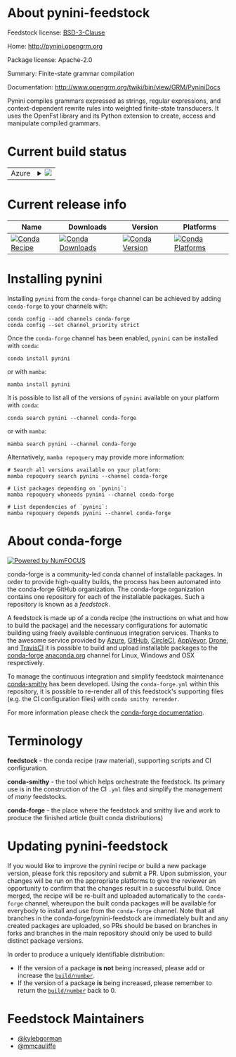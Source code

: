 About pynini-feedstock
======================

Feedstock license: [BSD-3-Clause](https://github.com/conda-forge/pynini-feedstock/blob/main/LICENSE.txt)

Home: http://pynini.opengrm.org

Package license: Apache-2.0

Summary: Finite-state grammar compilation

Documentation: http://www.opengrm.org/twiki/bin/view/GRM/PyniniDocs

Pynini compiles grammars expressed as strings, regular expressions, and context-dependent rewrite rules into weighted finite-state transducers. It uses the OpenFst library and its Python extension to create, access and manipulate compiled grammars.


Current build status
====================


<table>
    
  <tr>
    <td>Azure</td>
    <td>
      <details>
        <summary>
          <a href="https://dev.azure.com/conda-forge/feedstock-builds/_build/latest?definitionId=8710&branchName=main">
            <img src="https://dev.azure.com/conda-forge/feedstock-builds/_apis/build/status/pynini-feedstock?branchName=main">
          </a>
        </summary>
        <table>
          <thead><tr><th>Variant</th><th>Status</th></tr></thead>
          <tbody><tr>
              <td>linux_64_build_platformlinux_aarch64python3.10.____cpython</td>
              <td>
                <a href="https://dev.azure.com/conda-forge/feedstock-builds/_build/latest?definitionId=8710&branchName=main">
                  <img src="https://dev.azure.com/conda-forge/feedstock-builds/_apis/build/status/pynini-feedstock?branchName=main&jobName=linux&configuration=linux%20linux_64_build_platformlinux_aarch64python3.10.____cpython" alt="variant">
                </a>
              </td>
            </tr><tr>
              <td>linux_64_build_platformlinux_aarch64python3.11.____cpython</td>
              <td>
                <a href="https://dev.azure.com/conda-forge/feedstock-builds/_build/latest?definitionId=8710&branchName=main">
                  <img src="https://dev.azure.com/conda-forge/feedstock-builds/_apis/build/status/pynini-feedstock?branchName=main&jobName=linux&configuration=linux%20linux_64_build_platformlinux_aarch64python3.11.____cpython" alt="variant">
                </a>
              </td>
            </tr><tr>
              <td>linux_64_build_platformlinux_aarch64python3.12.____cpython</td>
              <td>
                <a href="https://dev.azure.com/conda-forge/feedstock-builds/_build/latest?definitionId=8710&branchName=main">
                  <img src="https://dev.azure.com/conda-forge/feedstock-builds/_apis/build/status/pynini-feedstock?branchName=main&jobName=linux&configuration=linux%20linux_64_build_platformlinux_aarch64python3.12.____cpython" alt="variant">
                </a>
              </td>
            </tr><tr>
              <td>linux_64_build_platformlinux_aarch64python3.13.____cp313</td>
              <td>
                <a href="https://dev.azure.com/conda-forge/feedstock-builds/_build/latest?definitionId=8710&branchName=main">
                  <img src="https://dev.azure.com/conda-forge/feedstock-builds/_apis/build/status/pynini-feedstock?branchName=main&jobName=linux&configuration=linux%20linux_64_build_platformlinux_aarch64python3.13.____cp313" alt="variant">
                </a>
              </td>
            </tr><tr>
              <td>linux_64_build_platformlinux_aarch64python3.9.____cpython</td>
              <td>
                <a href="https://dev.azure.com/conda-forge/feedstock-builds/_build/latest?definitionId=8710&branchName=main">
                  <img src="https://dev.azure.com/conda-forge/feedstock-builds/_apis/build/status/pynini-feedstock?branchName=main&jobName=linux&configuration=linux%20linux_64_build_platformlinux_aarch64python3.9.____cpython" alt="variant">
                </a>
              </td>
            </tr><tr>
              <td>linux_64_build_platformlinux_ppc64lepython3.10.____cpython</td>
              <td>
                <a href="https://dev.azure.com/conda-forge/feedstock-builds/_build/latest?definitionId=8710&branchName=main">
                  <img src="https://dev.azure.com/conda-forge/feedstock-builds/_apis/build/status/pynini-feedstock?branchName=main&jobName=linux&configuration=linux%20linux_64_build_platformlinux_ppc64lepython3.10.____cpython" alt="variant">
                </a>
              </td>
            </tr><tr>
              <td>linux_64_build_platformlinux_ppc64lepython3.11.____cpython</td>
              <td>
                <a href="https://dev.azure.com/conda-forge/feedstock-builds/_build/latest?definitionId=8710&branchName=main">
                  <img src="https://dev.azure.com/conda-forge/feedstock-builds/_apis/build/status/pynini-feedstock?branchName=main&jobName=linux&configuration=linux%20linux_64_build_platformlinux_ppc64lepython3.11.____cpython" alt="variant">
                </a>
              </td>
            </tr><tr>
              <td>linux_64_build_platformlinux_ppc64lepython3.12.____cpython</td>
              <td>
                <a href="https://dev.azure.com/conda-forge/feedstock-builds/_build/latest?definitionId=8710&branchName=main">
                  <img src="https://dev.azure.com/conda-forge/feedstock-builds/_apis/build/status/pynini-feedstock?branchName=main&jobName=linux&configuration=linux%20linux_64_build_platformlinux_ppc64lepython3.12.____cpython" alt="variant">
                </a>
              </td>
            </tr><tr>
              <td>linux_64_build_platformlinux_ppc64lepython3.13.____cp313</td>
              <td>
                <a href="https://dev.azure.com/conda-forge/feedstock-builds/_build/latest?definitionId=8710&branchName=main">
                  <img src="https://dev.azure.com/conda-forge/feedstock-builds/_apis/build/status/pynini-feedstock?branchName=main&jobName=linux&configuration=linux%20linux_64_build_platformlinux_ppc64lepython3.13.____cp313" alt="variant">
                </a>
              </td>
            </tr><tr>
              <td>linux_64_build_platformlinux_ppc64lepython3.9.____cpython</td>
              <td>
                <a href="https://dev.azure.com/conda-forge/feedstock-builds/_build/latest?definitionId=8710&branchName=main">
                  <img src="https://dev.azure.com/conda-forge/feedstock-builds/_apis/build/status/pynini-feedstock?branchName=main&jobName=linux&configuration=linux%20linux_64_build_platformlinux_ppc64lepython3.9.____cpython" alt="variant">
                </a>
              </td>
            </tr><tr>
              <td>linux_64_build_platformosx_arm64python3.10.____cpython</td>
              <td>
                <a href="https://dev.azure.com/conda-forge/feedstock-builds/_build/latest?definitionId=8710&branchName=main">
                  <img src="https://dev.azure.com/conda-forge/feedstock-builds/_apis/build/status/pynini-feedstock?branchName=main&jobName=linux&configuration=linux%20linux_64_build_platformosx_arm64python3.10.____cpython" alt="variant">
                </a>
              </td>
            </tr><tr>
              <td>linux_64_build_platformosx_arm64python3.11.____cpython</td>
              <td>
                <a href="https://dev.azure.com/conda-forge/feedstock-builds/_build/latest?definitionId=8710&branchName=main">
                  <img src="https://dev.azure.com/conda-forge/feedstock-builds/_apis/build/status/pynini-feedstock?branchName=main&jobName=linux&configuration=linux%20linux_64_build_platformosx_arm64python3.11.____cpython" alt="variant">
                </a>
              </td>
            </tr><tr>
              <td>linux_64_build_platformosx_arm64python3.12.____cpython</td>
              <td>
                <a href="https://dev.azure.com/conda-forge/feedstock-builds/_build/latest?definitionId=8710&branchName=main">
                  <img src="https://dev.azure.com/conda-forge/feedstock-builds/_apis/build/status/pynini-feedstock?branchName=main&jobName=linux&configuration=linux%20linux_64_build_platformosx_arm64python3.12.____cpython" alt="variant">
                </a>
              </td>
            </tr><tr>
              <td>linux_64_build_platformosx_arm64python3.13.____cp313</td>
              <td>
                <a href="https://dev.azure.com/conda-forge/feedstock-builds/_build/latest?definitionId=8710&branchName=main">
                  <img src="https://dev.azure.com/conda-forge/feedstock-builds/_apis/build/status/pynini-feedstock?branchName=main&jobName=linux&configuration=linux%20linux_64_build_platformosx_arm64python3.13.____cp313" alt="variant">
                </a>
              </td>
            </tr><tr>
              <td>linux_64_build_platformosx_arm64python3.9.____cpython</td>
              <td>
                <a href="https://dev.azure.com/conda-forge/feedstock-builds/_build/latest?definitionId=8710&branchName=main">
                  <img src="https://dev.azure.com/conda-forge/feedstock-builds/_apis/build/status/pynini-feedstock?branchName=main&jobName=linux&configuration=linux%20linux_64_build_platformosx_arm64python3.9.____cpython" alt="variant">
                </a>
              </td>
            </tr><tr>
              <td>osx_64_build_platformlinux_aarch64python3.10.____cpython</td>
              <td>
                <a href="https://dev.azure.com/conda-forge/feedstock-builds/_build/latest?definitionId=8710&branchName=main">
                  <img src="https://dev.azure.com/conda-forge/feedstock-builds/_apis/build/status/pynini-feedstock?branchName=main&jobName=osx&configuration=osx%20osx_64_build_platformlinux_aarch64python3.10.____cpython" alt="variant">
                </a>
              </td>
            </tr><tr>
              <td>osx_64_build_platformlinux_aarch64python3.11.____cpython</td>
              <td>
                <a href="https://dev.azure.com/conda-forge/feedstock-builds/_build/latest?definitionId=8710&branchName=main">
                  <img src="https://dev.azure.com/conda-forge/feedstock-builds/_apis/build/status/pynini-feedstock?branchName=main&jobName=osx&configuration=osx%20osx_64_build_platformlinux_aarch64python3.11.____cpython" alt="variant">
                </a>
              </td>
            </tr><tr>
              <td>osx_64_build_platformlinux_aarch64python3.12.____cpython</td>
              <td>
                <a href="https://dev.azure.com/conda-forge/feedstock-builds/_build/latest?definitionId=8710&branchName=main">
                  <img src="https://dev.azure.com/conda-forge/feedstock-builds/_apis/build/status/pynini-feedstock?branchName=main&jobName=osx&configuration=osx%20osx_64_build_platformlinux_aarch64python3.12.____cpython" alt="variant">
                </a>
              </td>
            </tr><tr>
              <td>osx_64_build_platformlinux_aarch64python3.13.____cp313</td>
              <td>
                <a href="https://dev.azure.com/conda-forge/feedstock-builds/_build/latest?definitionId=8710&branchName=main">
                  <img src="https://dev.azure.com/conda-forge/feedstock-builds/_apis/build/status/pynini-feedstock?branchName=main&jobName=osx&configuration=osx%20osx_64_build_platformlinux_aarch64python3.13.____cp313" alt="variant">
                </a>
              </td>
            </tr><tr>
              <td>osx_64_build_platformlinux_aarch64python3.9.____cpython</td>
              <td>
                <a href="https://dev.azure.com/conda-forge/feedstock-builds/_build/latest?definitionId=8710&branchName=main">
                  <img src="https://dev.azure.com/conda-forge/feedstock-builds/_apis/build/status/pynini-feedstock?branchName=main&jobName=osx&configuration=osx%20osx_64_build_platformlinux_aarch64python3.9.____cpython" alt="variant">
                </a>
              </td>
            </tr><tr>
              <td>osx_64_build_platformlinux_ppc64lepython3.10.____cpython</td>
              <td>
                <a href="https://dev.azure.com/conda-forge/feedstock-builds/_build/latest?definitionId=8710&branchName=main">
                  <img src="https://dev.azure.com/conda-forge/feedstock-builds/_apis/build/status/pynini-feedstock?branchName=main&jobName=osx&configuration=osx%20osx_64_build_platformlinux_ppc64lepython3.10.____cpython" alt="variant">
                </a>
              </td>
            </tr><tr>
              <td>osx_64_build_platformlinux_ppc64lepython3.11.____cpython</td>
              <td>
                <a href="https://dev.azure.com/conda-forge/feedstock-builds/_build/latest?definitionId=8710&branchName=main">
                  <img src="https://dev.azure.com/conda-forge/feedstock-builds/_apis/build/status/pynini-feedstock?branchName=main&jobName=osx&configuration=osx%20osx_64_build_platformlinux_ppc64lepython3.11.____cpython" alt="variant">
                </a>
              </td>
            </tr><tr>
              <td>osx_64_build_platformlinux_ppc64lepython3.12.____cpython</td>
              <td>
                <a href="https://dev.azure.com/conda-forge/feedstock-builds/_build/latest?definitionId=8710&branchName=main">
                  <img src="https://dev.azure.com/conda-forge/feedstock-builds/_apis/build/status/pynini-feedstock?branchName=main&jobName=osx&configuration=osx%20osx_64_build_platformlinux_ppc64lepython3.12.____cpython" alt="variant">
                </a>
              </td>
            </tr><tr>
              <td>osx_64_build_platformlinux_ppc64lepython3.13.____cp313</td>
              <td>
                <a href="https://dev.azure.com/conda-forge/feedstock-builds/_build/latest?definitionId=8710&branchName=main">
                  <img src="https://dev.azure.com/conda-forge/feedstock-builds/_apis/build/status/pynini-feedstock?branchName=main&jobName=osx&configuration=osx%20osx_64_build_platformlinux_ppc64lepython3.13.____cp313" alt="variant">
                </a>
              </td>
            </tr><tr>
              <td>osx_64_build_platformlinux_ppc64lepython3.9.____cpython</td>
              <td>
                <a href="https://dev.azure.com/conda-forge/feedstock-builds/_build/latest?definitionId=8710&branchName=main">
                  <img src="https://dev.azure.com/conda-forge/feedstock-builds/_apis/build/status/pynini-feedstock?branchName=main&jobName=osx&configuration=osx%20osx_64_build_platformlinux_ppc64lepython3.9.____cpython" alt="variant">
                </a>
              </td>
            </tr><tr>
              <td>osx_64_build_platformosx_arm64python3.10.____cpython</td>
              <td>
                <a href="https://dev.azure.com/conda-forge/feedstock-builds/_build/latest?definitionId=8710&branchName=main">
                  <img src="https://dev.azure.com/conda-forge/feedstock-builds/_apis/build/status/pynini-feedstock?branchName=main&jobName=osx&configuration=osx%20osx_64_build_platformosx_arm64python3.10.____cpython" alt="variant">
                </a>
              </td>
            </tr><tr>
              <td>osx_64_build_platformosx_arm64python3.11.____cpython</td>
              <td>
                <a href="https://dev.azure.com/conda-forge/feedstock-builds/_build/latest?definitionId=8710&branchName=main">
                  <img src="https://dev.azure.com/conda-forge/feedstock-builds/_apis/build/status/pynini-feedstock?branchName=main&jobName=osx&configuration=osx%20osx_64_build_platformosx_arm64python3.11.____cpython" alt="variant">
                </a>
              </td>
            </tr><tr>
              <td>osx_64_build_platformosx_arm64python3.12.____cpython</td>
              <td>
                <a href="https://dev.azure.com/conda-forge/feedstock-builds/_build/latest?definitionId=8710&branchName=main">
                  <img src="https://dev.azure.com/conda-forge/feedstock-builds/_apis/build/status/pynini-feedstock?branchName=main&jobName=osx&configuration=osx%20osx_64_build_platformosx_arm64python3.12.____cpython" alt="variant">
                </a>
              </td>
            </tr><tr>
              <td>osx_64_build_platformosx_arm64python3.13.____cp313</td>
              <td>
                <a href="https://dev.azure.com/conda-forge/feedstock-builds/_build/latest?definitionId=8710&branchName=main">
                  <img src="https://dev.azure.com/conda-forge/feedstock-builds/_apis/build/status/pynini-feedstock?branchName=main&jobName=osx&configuration=osx%20osx_64_build_platformosx_arm64python3.13.____cp313" alt="variant">
                </a>
              </td>
            </tr><tr>
              <td>osx_64_build_platformosx_arm64python3.9.____cpython</td>
              <td>
                <a href="https://dev.azure.com/conda-forge/feedstock-builds/_build/latest?definitionId=8710&branchName=main">
                  <img src="https://dev.azure.com/conda-forge/feedstock-builds/_apis/build/status/pynini-feedstock?branchName=main&jobName=osx&configuration=osx%20osx_64_build_platformosx_arm64python3.9.____cpython" alt="variant">
                </a>
              </td>
            </tr><tr>
              <td>osx_arm64_build_platformlinux_aarch64python3.10.____cpython</td>
              <td>
                <a href="https://dev.azure.com/conda-forge/feedstock-builds/_build/latest?definitionId=8710&branchName=main">
                  <img src="https://dev.azure.com/conda-forge/feedstock-builds/_apis/build/status/pynini-feedstock?branchName=main&jobName=osx&configuration=osx%20osx_arm64_build_platformlinux_aarch64python3.10.____cpython" alt="variant">
                </a>
              </td>
            </tr><tr>
              <td>osx_arm64_build_platformlinux_aarch64python3.11.____cpython</td>
              <td>
                <a href="https://dev.azure.com/conda-forge/feedstock-builds/_build/latest?definitionId=8710&branchName=main">
                  <img src="https://dev.azure.com/conda-forge/feedstock-builds/_apis/build/status/pynini-feedstock?branchName=main&jobName=osx&configuration=osx%20osx_arm64_build_platformlinux_aarch64python3.11.____cpython" alt="variant">
                </a>
              </td>
            </tr><tr>
              <td>osx_arm64_build_platformlinux_aarch64python3.12.____cpython</td>
              <td>
                <a href="https://dev.azure.com/conda-forge/feedstock-builds/_build/latest?definitionId=8710&branchName=main">
                  <img src="https://dev.azure.com/conda-forge/feedstock-builds/_apis/build/status/pynini-feedstock?branchName=main&jobName=osx&configuration=osx%20osx_arm64_build_platformlinux_aarch64python3.12.____cpython" alt="variant">
                </a>
              </td>
            </tr><tr>
              <td>osx_arm64_build_platformlinux_aarch64python3.13.____cp313</td>
              <td>
                <a href="https://dev.azure.com/conda-forge/feedstock-builds/_build/latest?definitionId=8710&branchName=main">
                  <img src="https://dev.azure.com/conda-forge/feedstock-builds/_apis/build/status/pynini-feedstock?branchName=main&jobName=osx&configuration=osx%20osx_arm64_build_platformlinux_aarch64python3.13.____cp313" alt="variant">
                </a>
              </td>
            </tr><tr>
              <td>osx_arm64_build_platformlinux_aarch64python3.9.____cpython</td>
              <td>
                <a href="https://dev.azure.com/conda-forge/feedstock-builds/_build/latest?definitionId=8710&branchName=main">
                  <img src="https://dev.azure.com/conda-forge/feedstock-builds/_apis/build/status/pynini-feedstock?branchName=main&jobName=osx&configuration=osx%20osx_arm64_build_platformlinux_aarch64python3.9.____cpython" alt="variant">
                </a>
              </td>
            </tr><tr>
              <td>osx_arm64_build_platformlinux_ppc64lepython3.10.____cpython</td>
              <td>
                <a href="https://dev.azure.com/conda-forge/feedstock-builds/_build/latest?definitionId=8710&branchName=main">
                  <img src="https://dev.azure.com/conda-forge/feedstock-builds/_apis/build/status/pynini-feedstock?branchName=main&jobName=osx&configuration=osx%20osx_arm64_build_platformlinux_ppc64lepython3.10.____cpython" alt="variant">
                </a>
              </td>
            </tr><tr>
              <td>osx_arm64_build_platformlinux_ppc64lepython3.11.____cpython</td>
              <td>
                <a href="https://dev.azure.com/conda-forge/feedstock-builds/_build/latest?definitionId=8710&branchName=main">
                  <img src="https://dev.azure.com/conda-forge/feedstock-builds/_apis/build/status/pynini-feedstock?branchName=main&jobName=osx&configuration=osx%20osx_arm64_build_platformlinux_ppc64lepython3.11.____cpython" alt="variant">
                </a>
              </td>
            </tr><tr>
              <td>osx_arm64_build_platformlinux_ppc64lepython3.12.____cpython</td>
              <td>
                <a href="https://dev.azure.com/conda-forge/feedstock-builds/_build/latest?definitionId=8710&branchName=main">
                  <img src="https://dev.azure.com/conda-forge/feedstock-builds/_apis/build/status/pynini-feedstock?branchName=main&jobName=osx&configuration=osx%20osx_arm64_build_platformlinux_ppc64lepython3.12.____cpython" alt="variant">
                </a>
              </td>
            </tr><tr>
              <td>osx_arm64_build_platformlinux_ppc64lepython3.13.____cp313</td>
              <td>
                <a href="https://dev.azure.com/conda-forge/feedstock-builds/_build/latest?definitionId=8710&branchName=main">
                  <img src="https://dev.azure.com/conda-forge/feedstock-builds/_apis/build/status/pynini-feedstock?branchName=main&jobName=osx&configuration=osx%20osx_arm64_build_platformlinux_ppc64lepython3.13.____cp313" alt="variant">
                </a>
              </td>
            </tr><tr>
              <td>osx_arm64_build_platformlinux_ppc64lepython3.9.____cpython</td>
              <td>
                <a href="https://dev.azure.com/conda-forge/feedstock-builds/_build/latest?definitionId=8710&branchName=main">
                  <img src="https://dev.azure.com/conda-forge/feedstock-builds/_apis/build/status/pynini-feedstock?branchName=main&jobName=osx&configuration=osx%20osx_arm64_build_platformlinux_ppc64lepython3.9.____cpython" alt="variant">
                </a>
              </td>
            </tr><tr>
              <td>osx_arm64_build_platformosx_arm64python3.10.____cpython</td>
              <td>
                <a href="https://dev.azure.com/conda-forge/feedstock-builds/_build/latest?definitionId=8710&branchName=main">
                  <img src="https://dev.azure.com/conda-forge/feedstock-builds/_apis/build/status/pynini-feedstock?branchName=main&jobName=osx&configuration=osx%20osx_arm64_build_platformosx_arm64python3.10.____cpython" alt="variant">
                </a>
              </td>
            </tr><tr>
              <td>osx_arm64_build_platformosx_arm64python3.11.____cpython</td>
              <td>
                <a href="https://dev.azure.com/conda-forge/feedstock-builds/_build/latest?definitionId=8710&branchName=main">
                  <img src="https://dev.azure.com/conda-forge/feedstock-builds/_apis/build/status/pynini-feedstock?branchName=main&jobName=osx&configuration=osx%20osx_arm64_build_platformosx_arm64python3.11.____cpython" alt="variant">
                </a>
              </td>
            </tr><tr>
              <td>osx_arm64_build_platformosx_arm64python3.12.____cpython</td>
              <td>
                <a href="https://dev.azure.com/conda-forge/feedstock-builds/_build/latest?definitionId=8710&branchName=main">
                  <img src="https://dev.azure.com/conda-forge/feedstock-builds/_apis/build/status/pynini-feedstock?branchName=main&jobName=osx&configuration=osx%20osx_arm64_build_platformosx_arm64python3.12.____cpython" alt="variant">
                </a>
              </td>
            </tr><tr>
              <td>osx_arm64_build_platformosx_arm64python3.13.____cp313</td>
              <td>
                <a href="https://dev.azure.com/conda-forge/feedstock-builds/_build/latest?definitionId=8710&branchName=main">
                  <img src="https://dev.azure.com/conda-forge/feedstock-builds/_apis/build/status/pynini-feedstock?branchName=main&jobName=osx&configuration=osx%20osx_arm64_build_platformosx_arm64python3.13.____cp313" alt="variant">
                </a>
              </td>
            </tr><tr>
              <td>osx_arm64_build_platformosx_arm64python3.9.____cpython</td>
              <td>
                <a href="https://dev.azure.com/conda-forge/feedstock-builds/_build/latest?definitionId=8710&branchName=main">
                  <img src="https://dev.azure.com/conda-forge/feedstock-builds/_apis/build/status/pynini-feedstock?branchName=main&jobName=osx&configuration=osx%20osx_arm64_build_platformosx_arm64python3.9.____cpython" alt="variant">
                </a>
              </td>
            </tr><tr>
              <td>win_64_build_platformlinux_aarch64python3.10.____cpython</td>
              <td>
                <a href="https://dev.azure.com/conda-forge/feedstock-builds/_build/latest?definitionId=8710&branchName=main">
                  <img src="https://dev.azure.com/conda-forge/feedstock-builds/_apis/build/status/pynini-feedstock?branchName=main&jobName=win&configuration=win%20win_64_build_platformlinux_aarch64python3.10.____cpython" alt="variant">
                </a>
              </td>
            </tr><tr>
              <td>win_64_build_platformlinux_aarch64python3.11.____cpython</td>
              <td>
                <a href="https://dev.azure.com/conda-forge/feedstock-builds/_build/latest?definitionId=8710&branchName=main">
                  <img src="https://dev.azure.com/conda-forge/feedstock-builds/_apis/build/status/pynini-feedstock?branchName=main&jobName=win&configuration=win%20win_64_build_platformlinux_aarch64python3.11.____cpython" alt="variant">
                </a>
              </td>
            </tr><tr>
              <td>win_64_build_platformlinux_aarch64python3.12.____cpython</td>
              <td>
                <a href="https://dev.azure.com/conda-forge/feedstock-builds/_build/latest?definitionId=8710&branchName=main">
                  <img src="https://dev.azure.com/conda-forge/feedstock-builds/_apis/build/status/pynini-feedstock?branchName=main&jobName=win&configuration=win%20win_64_build_platformlinux_aarch64python3.12.____cpython" alt="variant">
                </a>
              </td>
            </tr><tr>
              <td>win_64_build_platformlinux_aarch64python3.13.____cp313</td>
              <td>
                <a href="https://dev.azure.com/conda-forge/feedstock-builds/_build/latest?definitionId=8710&branchName=main">
                  <img src="https://dev.azure.com/conda-forge/feedstock-builds/_apis/build/status/pynini-feedstock?branchName=main&jobName=win&configuration=win%20win_64_build_platformlinux_aarch64python3.13.____cp313" alt="variant">
                </a>
              </td>
            </tr><tr>
              <td>win_64_build_platformlinux_aarch64python3.9.____cpython</td>
              <td>
                <a href="https://dev.azure.com/conda-forge/feedstock-builds/_build/latest?definitionId=8710&branchName=main">
                  <img src="https://dev.azure.com/conda-forge/feedstock-builds/_apis/build/status/pynini-feedstock?branchName=main&jobName=win&configuration=win%20win_64_build_platformlinux_aarch64python3.9.____cpython" alt="variant">
                </a>
              </td>
            </tr><tr>
              <td>win_64_build_platformlinux_ppc64lepython3.10.____cpython</td>
              <td>
                <a href="https://dev.azure.com/conda-forge/feedstock-builds/_build/latest?definitionId=8710&branchName=main">
                  <img src="https://dev.azure.com/conda-forge/feedstock-builds/_apis/build/status/pynini-feedstock?branchName=main&jobName=win&configuration=win%20win_64_build_platformlinux_ppc64lepython3.10.____cpython" alt="variant">
                </a>
              </td>
            </tr><tr>
              <td>win_64_build_platformlinux_ppc64lepython3.11.____cpython</td>
              <td>
                <a href="https://dev.azure.com/conda-forge/feedstock-builds/_build/latest?definitionId=8710&branchName=main">
                  <img src="https://dev.azure.com/conda-forge/feedstock-builds/_apis/build/status/pynini-feedstock?branchName=main&jobName=win&configuration=win%20win_64_build_platformlinux_ppc64lepython3.11.____cpython" alt="variant">
                </a>
              </td>
            </tr><tr>
              <td>win_64_build_platformlinux_ppc64lepython3.12.____cpython</td>
              <td>
                <a href="https://dev.azure.com/conda-forge/feedstock-builds/_build/latest?definitionId=8710&branchName=main">
                  <img src="https://dev.azure.com/conda-forge/feedstock-builds/_apis/build/status/pynini-feedstock?branchName=main&jobName=win&configuration=win%20win_64_build_platformlinux_ppc64lepython3.12.____cpython" alt="variant">
                </a>
              </td>
            </tr><tr>
              <td>win_64_build_platformlinux_ppc64lepython3.13.____cp313</td>
              <td>
                <a href="https://dev.azure.com/conda-forge/feedstock-builds/_build/latest?definitionId=8710&branchName=main">
                  <img src="https://dev.azure.com/conda-forge/feedstock-builds/_apis/build/status/pynini-feedstock?branchName=main&jobName=win&configuration=win%20win_64_build_platformlinux_ppc64lepython3.13.____cp313" alt="variant">
                </a>
              </td>
            </tr><tr>
              <td>win_64_build_platformlinux_ppc64lepython3.9.____cpython</td>
              <td>
                <a href="https://dev.azure.com/conda-forge/feedstock-builds/_build/latest?definitionId=8710&branchName=main">
                  <img src="https://dev.azure.com/conda-forge/feedstock-builds/_apis/build/status/pynini-feedstock?branchName=main&jobName=win&configuration=win%20win_64_build_platformlinux_ppc64lepython3.9.____cpython" alt="variant">
                </a>
              </td>
            </tr><tr>
              <td>win_64_build_platformosx_arm64python3.10.____cpython</td>
              <td>
                <a href="https://dev.azure.com/conda-forge/feedstock-builds/_build/latest?definitionId=8710&branchName=main">
                  <img src="https://dev.azure.com/conda-forge/feedstock-builds/_apis/build/status/pynini-feedstock?branchName=main&jobName=win&configuration=win%20win_64_build_platformosx_arm64python3.10.____cpython" alt="variant">
                </a>
              </td>
            </tr><tr>
              <td>win_64_build_platformosx_arm64python3.11.____cpython</td>
              <td>
                <a href="https://dev.azure.com/conda-forge/feedstock-builds/_build/latest?definitionId=8710&branchName=main">
                  <img src="https://dev.azure.com/conda-forge/feedstock-builds/_apis/build/status/pynini-feedstock?branchName=main&jobName=win&configuration=win%20win_64_build_platformosx_arm64python3.11.____cpython" alt="variant">
                </a>
              </td>
            </tr><tr>
              <td>win_64_build_platformosx_arm64python3.12.____cpython</td>
              <td>
                <a href="https://dev.azure.com/conda-forge/feedstock-builds/_build/latest?definitionId=8710&branchName=main">
                  <img src="https://dev.azure.com/conda-forge/feedstock-builds/_apis/build/status/pynini-feedstock?branchName=main&jobName=win&configuration=win%20win_64_build_platformosx_arm64python3.12.____cpython" alt="variant">
                </a>
              </td>
            </tr><tr>
              <td>win_64_build_platformosx_arm64python3.13.____cp313</td>
              <td>
                <a href="https://dev.azure.com/conda-forge/feedstock-builds/_build/latest?definitionId=8710&branchName=main">
                  <img src="https://dev.azure.com/conda-forge/feedstock-builds/_apis/build/status/pynini-feedstock?branchName=main&jobName=win&configuration=win%20win_64_build_platformosx_arm64python3.13.____cp313" alt="variant">
                </a>
              </td>
            </tr><tr>
              <td>win_64_build_platformosx_arm64python3.9.____cpython</td>
              <td>
                <a href="https://dev.azure.com/conda-forge/feedstock-builds/_build/latest?definitionId=8710&branchName=main">
                  <img src="https://dev.azure.com/conda-forge/feedstock-builds/_apis/build/status/pynini-feedstock?branchName=main&jobName=win&configuration=win%20win_64_build_platformosx_arm64python3.9.____cpython" alt="variant">
                </a>
              </td>
            </tr>
          </tbody>
        </table>
      </details>
    </td>
  </tr>
</table>

Current release info
====================

| Name | Downloads | Version | Platforms |
| --- | --- | --- | --- |
| [![Conda Recipe](https://img.shields.io/badge/recipe-pynini-green.svg)](https://anaconda.org/conda-forge/pynini) | [![Conda Downloads](https://img.shields.io/conda/dn/conda-forge/pynini.svg)](https://anaconda.org/conda-forge/pynini) | [![Conda Version](https://img.shields.io/conda/vn/conda-forge/pynini.svg)](https://anaconda.org/conda-forge/pynini) | [![Conda Platforms](https://img.shields.io/conda/pn/conda-forge/pynini.svg)](https://anaconda.org/conda-forge/pynini) |

Installing pynini
=================

Installing `pynini` from the `conda-forge` channel can be achieved by adding `conda-forge` to your channels with:

```
conda config --add channels conda-forge
conda config --set channel_priority strict
```

Once the `conda-forge` channel has been enabled, `pynini` can be installed with `conda`:

```
conda install pynini
```

or with `mamba`:

```
mamba install pynini
```

It is possible to list all of the versions of `pynini` available on your platform with `conda`:

```
conda search pynini --channel conda-forge
```

or with `mamba`:

```
mamba search pynini --channel conda-forge
```

Alternatively, `mamba repoquery` may provide more information:

```
# Search all versions available on your platform:
mamba repoquery search pynini --channel conda-forge

# List packages depending on `pynini`:
mamba repoquery whoneeds pynini --channel conda-forge

# List dependencies of `pynini`:
mamba repoquery depends pynini --channel conda-forge
```


About conda-forge
=================

[![Powered by
NumFOCUS](https://img.shields.io/badge/powered%20by-NumFOCUS-orange.svg?style=flat&colorA=E1523D&colorB=007D8A)](https://numfocus.org)

conda-forge is a community-led conda channel of installable packages.
In order to provide high-quality builds, the process has been automated into the
conda-forge GitHub organization. The conda-forge organization contains one repository
for each of the installable packages. Such a repository is known as a *feedstock*.

A feedstock is made up of a conda recipe (the instructions on what and how to build
the package) and the necessary configurations for automatic building using freely
available continuous integration services. Thanks to the awesome service provided by
[Azure](https://azure.microsoft.com/en-us/services/devops/), [GitHub](https://github.com/),
[CircleCI](https://circleci.com/), [AppVeyor](https://www.appveyor.com/),
[Drone](https://cloud.drone.io/welcome), and [TravisCI](https://travis-ci.com/)
it is possible to build and upload installable packages to the
[conda-forge](https://anaconda.org/conda-forge) [anaconda.org](https://anaconda.org/)
channel for Linux, Windows and OSX respectively.

To manage the continuous integration and simplify feedstock maintenance
[conda-smithy](https://github.com/conda-forge/conda-smithy) has been developed.
Using the ``conda-forge.yml`` within this repository, it is possible to re-render all of
this feedstock's supporting files (e.g. the CI configuration files) with ``conda smithy rerender``.

For more information please check the [conda-forge documentation](https://conda-forge.org/docs/).

Terminology
===========

**feedstock** - the conda recipe (raw material), supporting scripts and CI configuration.

**conda-smithy** - the tool which helps orchestrate the feedstock.
                   Its primary use is in the construction of the CI ``.yml`` files
                   and simplify the management of *many* feedstocks.

**conda-forge** - the place where the feedstock and smithy live and work to
                  produce the finished article (built conda distributions)


Updating pynini-feedstock
=========================

If you would like to improve the pynini recipe or build a new
package version, please fork this repository and submit a PR. Upon submission,
your changes will be run on the appropriate platforms to give the reviewer an
opportunity to confirm that the changes result in a successful build. Once
merged, the recipe will be re-built and uploaded automatically to the
`conda-forge` channel, whereupon the built conda packages will be available for
everybody to install and use from the `conda-forge` channel.
Note that all branches in the conda-forge/pynini-feedstock are
immediately built and any created packages are uploaded, so PRs should be based
on branches in forks and branches in the main repository should only be used to
build distinct package versions.

In order to produce a uniquely identifiable distribution:
 * If the version of a package **is not** being increased, please add or increase
   the [``build/number``](https://docs.conda.io/projects/conda-build/en/latest/resources/define-metadata.html#build-number-and-string).
 * If the version of a package **is** being increased, please remember to return
   the [``build/number``](https://docs.conda.io/projects/conda-build/en/latest/resources/define-metadata.html#build-number-and-string)
   back to 0.

Feedstock Maintainers
=====================

* [@kylebgorman](https://github.com/kylebgorman/)
* [@mmcauliffe](https://github.com/mmcauliffe/)

